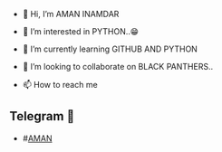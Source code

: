 - 👋 Hi, I’m AMAN INAMDAR
- 👀 I’m interested in PYTHON..😁
- 🌱 I’m currently learning GITHUB AND PYTHON
- 💞️ I’m looking to collaborate on BLACK PANTHERS..


- 📫 How to reach me 
## Telegram 🏪
- #[AMAN](https://t.me/IDANISHBABA)
<!---
OPBLACKPANTHERS/OPBLACKPANTHERS is a ✨ special ✨ repository because its `README.md` (this file) appears on your GitHub profile.
You can click the Preview link to take a look at your changes.
--->
